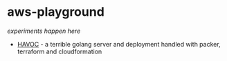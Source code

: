 # aws-playground
*experiments happen here*


- [HAVOC] - a terrible golang server and deployment handled with packer, terraform and cloudformation

[havoc]: havoc/
